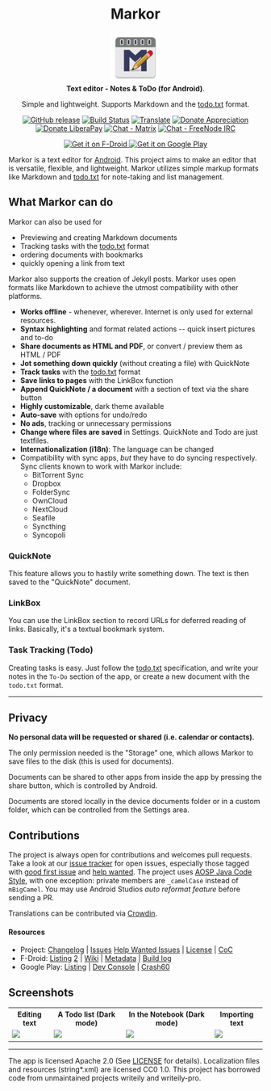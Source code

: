 <!-- markdownlint-disable MD033 MD041 MD002 -->

<div align="center">
  <h1>Markor</h1>
  <img src="./app/src/main/ic_launcher-web.png" width="100">
  <br />
  <b>Text editor - Notes &amp; ToDo (for Android)</b>.
  <p>Simple and lightweight. Supports Markdown and the <a href="http://todotxt.org/">todo.txt</a> format.</p>

[![GitHub release](https://img.shields.io/github/tag/gsantner/markor.svg)](https://github.com/gsantner/markor/releases)
[![Build Status](https://travis-ci.org/gsantner/markor.svg?branch=master)](https://travis-ci.org/gsantner/markor)
[![Translate](https://img.shields.io/badge/crowdin-translate-green.svg)](https://crowdin.com/project/markor/invite)
[![Donate Appreciation](https://img.shields.io/badge/donate-appreciation-orange.svg)](https://gsantner.net/supportme/?project=markor&source=readme)
[![Donate LiberaPay](https://img.shields.io/badge/donate-liberapay-orange.svg)](https://liberapay.com/gsantner/donate)
[![Chat - Matrix](https://img.shields.io/badge/chat-on%20matrix-blue.svg)](https://matrix.to/#/#markor:matrix.org) [![Chat - FreeNode IRC](https://img.shields.io/badge/chat-on%20irc-blue.svg)](https://kiwiirc.com/client/irc.freenode.net/?nick=markor-anon|?#markor)

  <a href="https://f-droid.org/repository/browse/?fdid=net.gsantner.markor">
    <img src="https://f-droid.org/badge/get-it-on.png" alt="Get it on F-Droid" height="80">
  </a>
  
  <a href="https://play.google.com/store/apps/details?id=net.gsantner.markor">
    <img alt="Get it on Google Play" height="80" src="https://play.google.com/intl/en_us/badges/images/generic/en_badge_web_generic.png" />
  </a>
</div>

</div>

Markor is a text editor for [Android](https://www.android.com/). This project aims to make an editor that is versatile, flexible, and lightweight. Markor utilizes simple markup formats like Markdown and <a href="http://todotxt.org/">todo.txt</a> for note-taking and list management.

## What Markor can do

Markor can also be used for

<ul>
  <li>Previewing and creating Markdown documents</li>
  <li>Tracking tasks with the <a href="http://todotxt.org/">todo.txt</a> format</li>
  <li>ordering documents with bookmarks</li>
  <li>quickly opening a link from text</li>
</ul>

Markor also supports the creation of Jekyll posts.
Markor uses open formats like Markdown to achieve the utmost compatibility with other platforms.

<ul>
  <li><b>Works offline</b> - whenever, wherever. Internet is only used for external resources.</li>
  <li><b>Syntax highlighting</b> and format related actions -- quick insert pictures and to-do</li>
  <li><b>Share documents as HTML and PDF</b>, or convert / preview them as HTML / PDF</li>
  <li><b>Jot something down quickly</b> (without creating a file) with QuickNote</li>
  <li><b>Track tasks</b> with the <a href="http://todotxt.org/">todo.txt</a> format</li>
  <li><b>Save links to pages</b> with the LinkBox function</li>
  <li><b>Append QuickNote / a document</b> with a section of text via the share button</li>
  <li><b>Highly customizable</b>, dark theme available</li>
  <li><b>Auto-save</b> with options for undo/redo</li>
  <li><b>No ads</b>, tracking or unnecessary permissions</b>
  <li><b>Change where files are saved</b> in Settings. QuickNote and Todo are just textfiles.</li>
  <li><b>Internationalization (i18n)</b>: The language can be changed</li>
  <li>Compatibility with sync apps, <i>but</i> they have to do syncing respectively. Sync clients known to work with Markor include:
    <ul>
      <li>BitTorrent Sync</li>
      <li>Dropbox</li>
      <li>FolderSync</li>
      <li>OwnCloud</li>
      <li>NextCloud</li>
      <li>Seafile</li>
      <li>Syncthing</li>
      <li>Syncopoli</li>
    </ul>
  </li>
</ul>
<!-- <br/>👀 These apps may also be in your interest if you like Markor: OneNote, EverNote, Google Keep, Wunderlist, Read-It-Later, Pocket, Epsilon Notes, iA Writer, Todoist, Shaarli, Wallabag, Simple Notes, Simpletask, Share to clipboard, NextCloud Bookmarks, Easy Open Link -->

### QuickNote

This feature allows you to hastily write something down. The text is then saved to the "QuickNote" document.

### LinkBox

You can use the LinkBox section to record URLs for deferred reading of links. Basically, it's a textual bookmark system.

### Task Tracking (Todo)

Creating tasks is easy. Just follow the <a href="http://todotxt.org/">todo.txt</a> specification, and write your notes in the `To-Do` section of the app, or create a new document with the `todo.txt` format.

---

## Privacy<a name="privacy"></a>

<b>No personal data will be requested or shared (i.e. calendar or contacts).</b>

The only permission needed is the "Storage" one, which allows Markor to save files to the disk (this is used for documents).

Documents can be shared to other apps from inside the app by pressing the share button, which is controlled by Android.

Documents are stored locally in the device documents folder or in a custom folder, which can be controlled from the Settings area.

## Contributions

The project is always open for contributions and welcomes pull requests. Take a look at our [issue tracker](https://github.com/gsantner/markor/issues) for open issues, especially those tagged with [good first issue](https://github.com/gsantner/markor/issues?q=is%3Aopen+is%3Aissue+label%3A%22good+first+issue%22) and [help wanted](https://github.com/gsantner/markor/issues?q=is%3Aopen+is%3Aissue+label%3A%22help+wanted%22).
The project uses [AOSP Java Code Style](https://source.android.com/source/code-style#follow-field-naming-conventions), with one exception: private members are `_camelCase` instead of `mBigCamel`. You may use Android Studios _auto reformat feature_ before sending a PR.

Translations can be contributed via [Crowdin](https://crowdin.com/project/markor/invite).

#### Resources

- Project: [Changelog](/CHANGELOG.md) | [Issues](https://github.com/gsantner/markor/issues?q=is%3Aissue+is%3Aopen) [Help Wanted Issues](https://github.com/gsantner/markor/issues?q=is%3Aopen+is%3Aissue+label%3A%22help+wanted%22) | [License](/LICENSE.txt) | [CoC](/CODE_OF_CONDUCT.md)
- F-Droid: [Listing](https://f-droid.org/packages/net.gsantner.markor/) [2](https://f-droid.org/repository/browse/?fdid=net.gsantner.markor) | [Wiki](https://f-droid.org/wiki/page/net.gsantner.markor) | [Metadata](https://gitlab.com/fdroid/fdroiddata/blob/master/metadata/net.gsantner.markor.txt) | [Build log](https://f-droid.org/wiki/page/net.gsantner.markor/lastbuild)
- Google Play: [Listing](https://play.google.com/store/apps/details?id=net.gsantner.markor&utm_source=reporeadme) | [Dev Console](https://play.google.com/apps/publish/?p=net.gsantner.markor&#AppDashboardPlace:p=net.gsantner.markor) | [Crash60](https://play.google.com/apps/publish/?p=net.gsantner.markor&#AndroidMetricsErrorsPlace:p=net.gsantner.markor&appVersion=PRODUCTION&lastReportedRange=LAST_60_DAYS)

## Screenshots

<table style="width:100%">
  <tr>
    <th>Editing text</th>
    <th>A Todo list (Dark mode)</th>
    <th>In the Notebook (Dark mode)</th>
	<th>Importing text</th>
  </tr>
  <tr>
    <td><img src="https://raw.githubusercontent.com/gsantner/markor-metadata-latest/master/en-US/phoneScreenshots/01.png"></td>
    <td><img src="https://raw.githubusercontent.com/gsantner/markor-metadata-latest/master/en-US/phoneScreenshots/02.png"></td> 
    <td><img src="https://raw.githubusercontent.com/gsantner/markor-metadata-latest/master/en-US/phoneScreenshots/04.png"></td>
	<td><img src="https://raw.githubusercontent.com/gsantner/markor-metadata-latest/master/en-US/phoneScreenshots/06.png"></td>
  </tr>
</table>

<!--
### Notice
-->
---

The app is licensed Apache 2.0 (See [LICENSE](/LICENSE.txt) for details).
Localization files and resources (string\*.xml) are licensed CC0 1.0.
This project has borrowed code from unmaintained projects writeily and writeily-pro.

